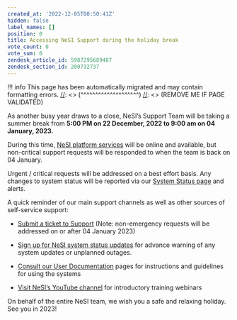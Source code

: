 ```yaml
---
created_at: '2022-12-05T00:50:41Z'
hidden: false
label_names: []
position: 0
title: Accessing NeSI Support during the holiday break
vote_count: 0
vote_sum: 0
zendesk_article_id: 5987295689487
zendesk_section_id: 200732737
---
```



[//]: <> (REMOVE ME IF PAGE VALIDATED)
[//]: <> (vvvvvvvvvvvvvvvvvvvv)
!!! info
    This page has been automatically migrated and may contain formatting errors.
[//]: <> (^^^^^^^^^^^^^^^^^^^^)
[//]: <> (REMOVE ME IF PAGE VALIDATED)
<p data-renderer-start-pos="592">As another busy year draws to a close, NeSI’s Support Team will be taking a summer break from <strong>5:00 PM on 22 December, 2022 to 9:00 am on 04 January, 2023.</strong></p>
<p data-renderer-start-pos="592">During this time, <a href="https://status.nesi.org.nz/" target="_blank" rel="noopener">NeSI platform services</a> will be online and available, but non-critical support requests will be responded to when the team is back on 04 January.</p>
<p data-renderer-start-pos="971">Urgent / critical requests will be addressed on a best effort basis. Any changes to system status will be reported via our<span> </span><a title="https://status.nesi.org.nz/" href="https://status.nesi.org.nz/" data-renderer-mark="true">System Status page</a><span> </span>and alerts.</p>
<p data-renderer-start-pos="1126">A quick reminder of our main support channels as well as other sources of self-service support:</p>
<ul data-indent-level="1">
<li>
<p data-renderer-start-pos="1225"><a title="https://support.nesi.org.nz/hc/en-gb/requests/new" href="https://support.nesi.org.nz/hc/en-gb/requests/new" data-renderer-mark="true">Submit a ticket to Support</a><span> </span>(Note: non-emergency requests will be addressed on or after 04 January 2023)</p>
</li>
<li>
<p data-renderer-start-pos="1332"><a title="https://support.nesi.org.nz/hc/en-gb/articles/360000751636" href="https://support.nesi.org.nz/hc/en-gb/articles/360000751636" data-renderer-mark="true">Sign up for NeSI system status updates</a> for advance warning of any system updates or unplanned outages. </p>
</li>
<li>
<p data-renderer-start-pos="1439"><a title="https://support.nesi.org.nz/hc/en-gb/categories/360000013836" href="https://support.nesi.org.nz/hc/en-gb/categories/360000013836" data-renderer-mark="true">Consult our User Documentation</a><span> </span>pages for instructions and guidelines for using the systems</p>
</li>
<li>
<p data-renderer-start-pos="1439"><a title="https://www.youtube.com/playlist?list=PLvbRzoDQPkuGMWazx5LPA6y8Ji6tyl0Sp" href="https://www.youtube.com/playlist?list=PLvbRzoDQPkuGMWazx5LPA6y8Ji6tyl0Sp" target="_blank" rel="noopener" data-renderer-mark="true">Visit NeSI’s YouTube channel</a><span> </span>for introductory training webinars</p>
</li>
</ul>
<p data-renderer-start-pos="1602">On behalf of the entire NeSI team, we wish you a safe and relaxing holiday. See you in 2023!</p>